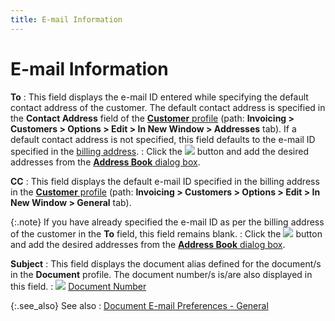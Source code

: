 ```yaml
---
title: E-mail Information
---
```


# E-mail Information


**To**
: This field displays the e-mail  ID entered while specifying the default contact address of the customer.  The default contact address is specified in the **Contact 
 Address** field of the [**Customer** profile]({{site.mc_chm}}/customer-details/the_customer_profile.html) (path: **Invoicing 
 &gt; Customers &gt; Options &gt; Edit &gt; In New Window &gt; Addresses**  tab). If a default contact address is not specified, this field defaults  to the e-mail  ID specified in the [billing  address]({{site.sp_baseurl}}/sales-ret-docs/sales-ret-doc/contents/customer-info/billing_address_customer_information_sales_return_document_content.html).
: Click the ![]({{site.sp_baseurl}}/img/sales_to_button.gif) button and add the desired  addresses from the [**Address Book** dialog box]({{site.sp_baseurl}}/misc/address_book_dialog_box_doc_e-mail_sales.html)<font color="#000000" class="hcp3">.</font>


**CC**
: This field displays the default e-mail  ID specified in the billing address in the [**Customer** profile]({{site.mc_chm}}/customer-details/the_customer_profile.html) (path: **Invoicing 
 &gt; Customers &gt; Options &gt; Edit &gt; In New Window &gt; General** tab).


{:.note}
If you have already specified the e-mail  ID as per the billing address of the customer in the **To**  field, this field remains blank.
: Click the ![]({{site.sp_baseurl}}/img/sales_cc_button.gif) button and add the desired  addresses from the [**Address Book** dialog box]({{site.sp_baseurl}}/misc/address_book_dialog_box_doc_e-mail_sales.html)<font color="#000000" class="hcp3">.</font>


**Subject**
: This field displays the document alias defined for  the document/s in the **Document** profile.  The document number/s is/are also displayed in this field.
: ![]({{site.sp_baseurl}}/img/lens.gif) [Document  Number]({{site.sp_baseurl}}/sales-docs/docs-profile/contents/doc-info/document_number_document_information_sales_content.html)


{:.see_also}
See also
: [Document  E-mail Preferences  - General]({{site.sp_baseurl}}/sales-docs/docs-profile/options/email/document_e_mail_preferences_dialog_box_general_sales_docs.html)
